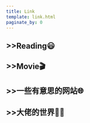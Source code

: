 ```yaml
---
title: Link
template: link.html
paginate_by: 0
---
```

## >>Reading😃
## >>Movie🎬
## >>一些有意思的网站🌐
## >>大佬的世界🧑‍💼